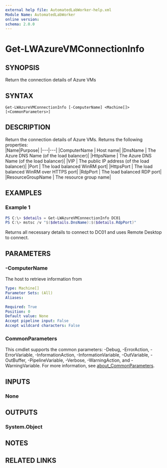 ```yaml
---
external help file: AutomatedLabWorker-help.xml
Module Name: AutomatedLabWorker
online version:
schema: 2.0.0
---
```


# Get-LWAzureVMConnectionInfo

## SYNOPSIS
Return the connection details of Azure VMs

## SYNTAX

```
Get-LWAzureVMConnectionInfo [-ComputerName] <Machine[]> [<CommonParameters>]
```

## DESCRIPTION
Return the connection details of Azure VMs. Returns the following properties:  
|Name|Purpose|
|---|---|
|ComputerName      | Host name|
|DnsName           | The Azure DNS Name (of the load balancer)|
|HttpsName         | The Azure DNS Name (of the load balancer)|
|VIP               | The public IP address (of the load balancer)|
|Port              | The load balanced WinRM port|
|HttpsPort         | The load balanced WinRM over HTTPS port|
|RdpPort           | The load balanced RDP port|
|ResourceGroupName | The resource group name|

## EXAMPLES

### Example 1
```powershell
PS C:\> $details = Get-LWAzureVMConnectionInfo DC01
PS C:\> mstsc /v "$($details.DnsName):$($details.RdpPort)"
```

Returns all necessary details to connect to DC01 and uses Remote Desktop to connect.

## PARAMETERS

### -ComputerName
The host to retrieve information from

```yaml
Type: Machine[]
Parameter Sets: (All)
Aliases:

Required: True
Position: 0
Default value: None
Accept pipeline input: False
Accept wildcard characters: False
```

### CommonParameters
This cmdlet supports the common parameters: -Debug, -ErrorAction, -ErrorVariable, -InformationAction, -InformationVariable, -OutVariable, -OutBuffer, -PipelineVariable, -Verbose, -WarningAction, and -WarningVariable. For more information, see [about_CommonParameters](http://go.microsoft.com/fwlink/?LinkID=113216).

## INPUTS

### None

## OUTPUTS

### System.Object
## NOTES

## RELATED LINKS
